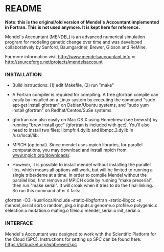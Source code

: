 # README #

**Note: this is the original/old version of Mendel's Accountant implemented in Fortran. This is not used anymore. It is kept here for reference.**

Mendel's Accountant (MENDEL) is an advanced numerical simulation program for modeling genetic change over time and was developed collaboratively by Sanford, Baumgardner, Brewer, Gibson and ReMine.

For more information visit http://www.mendelsaccountant.info or http://sourceforge.net/projects/mendelsaccount

### INSTALLATION ###

* Build instructions: (1) edit Makefile, (2) run "make"

* A Fortran compiler is required for compiling.  A free gfortran compile can easily by installed on a Linux system by executing the command "sudo apt-get install gfortran" on Debian/Ubuntu systems, and "sudo yum install gfortran" on Redhat/Centos/SuSe systems.  

* gfortran can also easily on Mac OS X using Homebrew (see brew.sh) by running "brew install gcc" (gfortran is included with gcc).  You'll also need to install two files: libmpfr.4.dylib and libmpc.3.dylib in /usr/local/lib.

* MPICH (optional). Since mendel uses mpich libraries, for parallel computations, you may download and install mpich from www.mpich.org/downloads/.  

* However, it is possible to install mendel without installing the parallel libs, which means all options will work, but will be limited to running a single tribe/deme at a time. In order to compile Mendel without the parallel libs, first remove all MPICH code by running "make preserial", then run "make serial".  It will croak when it tries to do the final linking.  So run this command after it fails:

gfortran -O3 -I/usr/local/include -static-libgfortran -static-libgcc -o mendel_serial sort.o random_pkg.o inputs.o genome.o profile.o polygenic.o selection.o mutation.o mating.o fileio.o  mendel_serial.o init_serial.o

### INTERFACE ###

Mendel's Accountant was designed to work with the Scientific Platform for the Cloud (SPC).  Instructions for setting up SPC can be found here: https://bitbucket.org/whbrewer/spc

